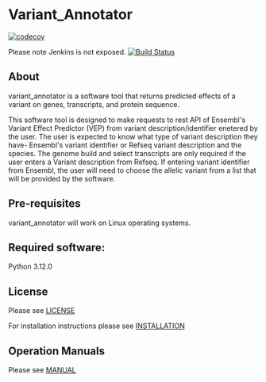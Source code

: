 # **Variant_Annotator**

[![codecov](https://codecov.io/gh/0m0kenny/sprint2/graph/badge.svg?token=X2M4J58G37)](https://codecov.io/gh/0m0kenny/sprint2)

Please note Jenkins is not exposed.
[![Build Status](http://192.168.0.180:8080/buildStatus/icon?job=my_application%2Fdev)](http://localhost:8080/job/my_application/job/dev/) 

## About 
variant_annotator is a software tool that returns predicted effects of a variant on genes, transcripts, and protein sequence.

This software tool is designed to make requests to rest API of Ensembl's Variant Effect Predictor (VEP) from variant description/identifier enetered by the user. The user is expected to know what type of variant description they have- Ensembl's variant identifier or Refseq variant description and the species. The genome build and select transcripts are only required if the user enters a Variant description from Refseq. If entering variant identifier from Ensembl, the user will need to choose the allelic variant from a list that will be provided by the software.


## Pre-requisites
variant_annotator will work on Linux operating systems.

## Required software:

Python 3.12.0

## License

Please see [LICENSE](https://github.com/0m0kenny/sprint2/blob/main/LICENSE.txt)

For installation instructions please see [INSTALLATION](https://github.com/0m0kenny/sprint2/blob/main/docs/INSTALLATION.md)

## Operation Manuals

Please see [MANUAL](https://github.com/0m0kenny/sprint2/blob/main/docs/MANUAL.md)
